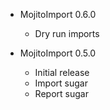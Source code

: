 * MojitoImport 0.6.0
  * Dry run imports

* MojitoImport 0.5.0
  * Initial release
  * Import sugar
  * Report sugar
